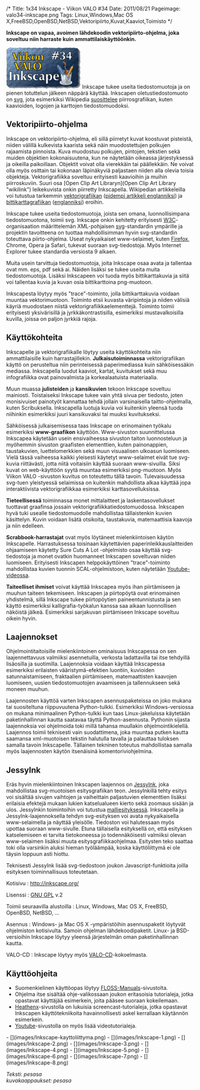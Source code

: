/*
Title: 1x34 Inkscape - Viikon VALO #34
Date: 2011/08/21
Pageimage: valo34-inkscape.png
Tags: Linux,Windows,Mac OS X,FreeBSD,OpenBSD,NetBSD,Vektoripiirto,Kuvat,Kaaviot,Toimisto
*/

**Inkscape on vapaa, avoimen lähdekoodin vektoripiirto-ohjelma, joka
soveltuu niin harraste kuin ammattilaiskäyttöönkin.**

![](images/valo34-inkscape.png "fig:valo34-inkscape.png") Inkscape tukee useita
tiedostomuotoja ja on pienen totuttelun jälkeen näppärä käyttää.
Inkscapen oletustiedostomuoto on
[svg](http://fi.wikipedia.org/wiki/SVG), jota esimerkiksi Wikipedia
[suosittelee](http://en.wikipedia.org/wiki/Wikipedia:Preparing_images_for_upload#Use_SVG_over_PNG)
piirrosgrafiikan, kuten kaavioiden, logojen ja karttojen
tiedostomuodoksi.

Vektoripiirto-ohjelma
---------------------

Inkscape on vektoripiirto-ohjelma, eli sillä piirretyt kuvat koostuvat
pisteistä, niiden välillä kulkevista kaarista sekä näin muodostettujen
polkujen rajaamista pinnoista. Kuva muodostuu polkujen, pintojen,
tekstien sekä muiden objektien kokonaisuutena, kun ne näytetään oikeassa
järjestyksessä ja oikeilla paikoillaan. Objektit voivat olla vierekkäin
tai päällekkäin. Ne voivat olla myös osittain tai kokonaan läpinäkyviä
paljastaen niiden alla olevia toisia objekteja. Vektorigrafiikka
soveltuu erityisesti kaavioihin ja muihin piirroskuviin. Suuri osa [Open
Clip Art Libraryn](Open Clip Art Library "wikilink") leikekuvista onkin
piirretty Inkscapella. Wikipedian artikkeleilla voi tutustua tarkemmin
[vektorigrafiikan](http://fi.wikipedia.org/wiki/Vektorigrafiikka)
([pidempi artikkeli
englanniksi](http://en.wikipedia.org/wiki/Vector_graphics)) ja
[bittikarttagrafiikan](http://fi.wikipedia.org/wiki/Bittikarttagrafiikka)
([englanniksi](http://en.wikipedia.org/wiki/Raster_graphics)) eroihin.

Inkscape tukee useita tiedostomuotoja, joista sen omana,
luonnollisimpana tiedostomuotona, toimii svg. Inkscape onkin kehitetty
erityisesti [W3C](http://www.w3c.org/)-organisaation määrittelemän
XML-pohjaisen [svg](http://www.w3.org/Graphics/SVG/)-standardin
ympärille ja projektin tavoitteena on tuottaa mahdollisimman hyvin
svg-standardin toteuttava piirto-ohjelma. Useat nykyaikaiset
www-selaimet, kuten [Firefox](Firefox "wikilink"), Chrome, Opera ja
Safari, tukevat suoraan svg-tiedostoja. Myös Internet Explorer tukee
standardia versiosta 9 alkaen.

Muita usein tarvittuja tiedostomuotoja, joita Inkscape osaa avata ja
tallentaa ovat mm. eps, pdf sekä ai. Näiden lisäksi se tukee useita
muita tiedostomuotoja. Lisäksi Inkscapeen voi tuoda myös
bittikarttakuvia ja siitä voi tallentaa kuvia ja kuvan osia
bittikarttoina png-muotoon.

Inkscapesta löytyy myös "trace"-toiminto, jolla bittikarttakuvia voidaan
muuntaa vektorimuotoon. Toiminto etsii kuvasta väripintoja ja niiden
välisiä käyriä muodostaen niistä vektorigrafiikkaelementtejä. Toiminto
toimii erityisesti yksivärisillä ja jyrkkäkontrastisilla, esimerkiksi
mustavalkoisilla kuvilla, joissa on paljon jyrkkiä rajoja.

Käyttökohteita
--------------

Inkscapelle ja vektorigrafiikalle löytyy useita käyttökohteita niin
ammattilaisille kuin harrastajillekin. **Julkaisutoiminnassa**
vektorigrafiikan käyttö on perusteltua niin perinteisessä paperimediassa
kuin sähköisessäkin mediassa. Inkscapella luodut kaaviot, kartat,
kuvitukset sekä muu infografiikka ovat painovalmista ja korkealaatuista
materiaalia.

Muun muassa **julisteiden** ja **kansikuvien** tekoon Inkscape soveltuu
mainiosti. Toistaiseksi Inkscape tukee vain yhtä sivua per tiedosto,
joten monisivuiset painotyöt kannattaa tehdä jollain varsinaisella
taitto-ohjelmalla, kuten Scribuksella. Inkscapella luotuja kuvia voi
kuitenkin yleensä tuoda niihinkin esimerkiksi juuri kansikuvaksi tai
muuksi kuvitukseksi.

Sähköisessä julkaisemisessa taas Inkscape on erinomainen työkalu
esimerkiksi **www-graafikon** käyttöön. Www-sivuston suunnittelussa
Inkscapea käytetään usein ensivaiheessa sivuston taiton luonnosteluun ja
myöhemmin sivuston graafisten elementtien, kuten painonappien,
taustakuvien, luettelomerkkien sekä muun visuaalisen ulkoasun luomiseen.
Vielä tässä vaiheessa kaikki yleisesti käytetyt www-selaimet eivät tue
svg-kuvia riittävästi, jotta niitä voitaisiin käyttää suoraan
www-sivuilla. Siksi kuvat on web-käyttöön syytä muuntaa esimerkiksi
png-muotoon. Myös Viikon VALO -sivuston kuvitus on toteutettu tällä
tavoin. Tulevaisuudessa svg-tuen yleistyessä selaimissa on kuitenkin
mahdollista alkaa käyttää jopa interaktiivista vektorigrafiikkaa
esimerkiksi karttasovelluksissa.

**Tieteellisessä** toiminnassa monet mittalaitteet ja
laskentasovellukset tuottavat graafinsa jossain
vektorigrafiikkatiedostomuodossa. Inkscapen hyvä tuki usealle
tiedostomuodolle mahdollistaa tällaistenkin kuvien käsittelyn. Kuvin
voidaan lisätä otsikoita, taustakuvia, matemaattisia kaavoja ja niin
edelleen.

**Scrabbook-harrastajat** ovat myös löytäneet mielenkiintoisen käytön
Inkscapelle. Harrastuksessa toisinaan käytettävien
paperinleikkauslaitteiden ohjaamiseen käytetty Sure Cuts A Lot
-ohjelmisto osaa käyttää svg-tiedostoja ja monet ovatkin huomanneet
Inkscapen soveltuvan niiden luomiseen. Erityisesti Inkscapen
helppokäyttöinen "trace"-toiminto mahdollistaa kuvien tuonnin
SCAL-ohjelmistoon, kuten näytetään
[Youtube-videossa](http://www.youtube.com/watch?v=50KplQAcU64).

**Taiteelliset ihmiset** voivat käyttää Inkscapea myös ihan piirtämiseen
ja muuhun taiteen tekemiseen. Inkscapen ja piirtopöytä ovat erinomainen
yhdistelmä, sillä Inkscape tukee piirtopöytien paineentunnistusta ja sen
käyttö esimerkiksi kalligrafia-työkalun kanssa saa aikaan luonnollisen
näköistä jälkeä. Esimerkiksi sarjakuvan piirtämiseen Inkscape soveltuu
oikein hyvin.

Laajennokset
------------

Ohjelmointitaitoisille mielenkiintoinen ominaisuus Inkscapessa on sen
laajennettavuus valmiiksi asennetuilla, verkosta ladattavilla tai itse
tehdyillä lisäosilla ja suotimilla. Laajennoksia voidaan käyttää
Inkscapessa esimerkiksi erilaisten vääristymä-efektien luontiin,
kuvioiden satunnaistamiseen, fraktaalien piirtämiseen, matemaattisten
kaavojen luomiseen, uusien tiedostomuotojen avaamiseen ja tallennukseen
sekä moneen muuhun.

Laajennosten käyttöä varten Inkscapen asennuspaketeissa on joko mukana
tai suositeltuna riippuvuutena Python-tulkki. Esimerkiksi
Windows-versiossa on mukana minimaalinen Python-tulkki kun taas
Linux-jakeluissa käytetään paketinhallinnan kautta saatavaa täyttä
Python-asennusta. Pythonin sijasta laajennoksia voi ohjelmoida toki
millä tahansa muullakin ohjelmointikielellä. Laajennos toimii teknisesti
vain suodattimena, joka muuntaa putken kautta saamansa xml-muotoisen
tekstin halutulla tavalla ja palauttaa tuloksen samalla tavoin
Inkscapelle. Tällainen tekninen toteutus mahdollistaa samalla myös
laajennosten käytön itsenäisinä komentoriviohjelmina.

JessyInk
--------

Eräs hyvin mielenkiintoinen Inkscapen laajennos on
[JessyInk](http://code.google.com/p/jessyink/), joka mahdollistaa
svg-muotoisen esitysgrafiikan teon. JessyInkillä tehty esitys voi
sisältää sivujen vaihtojen ja vaiheittain paljastuvien elementtien
lisäksi erilaisia efektejä mukaan lukien katselualueen kierto sekä
zoomaus sisään ja ulos. JessyInkin toimintoihin voi tutustua
[malliesityksessä](http://viikonvalo.fi/sites/default/files/JessyInk_1_5_5_showcase.svg).
Inkscapella ja JessyInk-laajennoksella tehdyn svg-esityksen voi avata
nykyaikaisella www-selaimella ja näyttää yleisölle. Tiedoston voi
halutessaan myös upottaa suoraan www-sivulle. Etuna tällaisella
esityksellä on, että esityksen katselemiseen ei tarvita tietokoneessa jo
todennäköisesti valmiiksi olevan www-selaimen lisäksi muuta
esitysgrafiikkaohjelmaa. Esitysten teko saattaa toki olla varsinkin
aluksi hieman työläämpää, koska käyttöliittymä ei ole täysin loppuun
asti hiottu.

Teknisesti JessyInk lisää svg-tiedostoon joukon Javascript-funktioita
joilla esityksen toiminnallisuus toteutetaan.

Kotisivu
:   <http://inkscape.org/>

Lisenssi
:   [GNU GPL](GNU_GPL) v.2

Toimii seuraavilla alustoilla
:   Linux, Windows, Mac OS X, FreeBSD, OpenBSD, NetBSD, ...

Asennus
:   Windows- ja Mac OS X -ympäristöihin asennuspaketit löytyvät
    ohjelmiston kotisivulta. Samoin ohjelman lähdekoodipaketit. Linux-
    ja BSD-versioihin Inkscape löytyy yleensä järjestelmän oman
    paketinhallinnan kautta.

VALO-CD
:   Inkscape löytyy myös
    [VALO-CD](http://www.valo-cd.fi/ilmainen_inkscape)-kokoelmasta.

Käyttöohjeita
-------------

-   Suomenkielinen käyttöopas löytyy
    [FLOSS-Manuals](http://fi-new.flossmanuals.net/inkscape/index)-sivustolta.
-   Ohjelma itse sisältää ohje-valikossaan joukon eritasoisia
    tutorialeja, jotka opastavat käyttäjää esimerkein, joita pääsee
    suoraan kokeilemaan.
-   [Heathenx](http://screencasters.heathenx.org/)-sivustolla on
    lukuisia screencast-tutorialeja, jotka opastavat Inkscapen
    käyttötekniikoita havainnollisesti askel kerrallaan käytännön
    esimerkein.
-   [Youtube](http://www.youtube.com)-sivustolla on myös lisää
    videotutorialeja.

<div class="psgallery" markdown="1">
-   [](images/Inkscape-kayttoliittyma.png)
-   [](images/Inkscape-1.png)
-   [](images/Inkscape-2.png)
-   [](images/Inkscape-3.png)
-   [](images/Inkscape-4.png)
-   [](images/Inkscape-5.png)
-   [](images/Inkscape-6.png)
-   [](images/Inkscape-7.png)
-   [](images/Inkscape-8.png)
</div>

*Teksti: pesasa* <br />
*kuvakaappaukset: pesasa*
